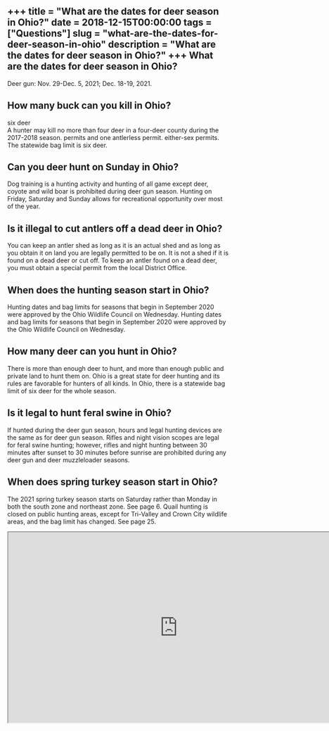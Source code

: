 +++
title = "What are the dates for deer season in Ohio?"
date = 2018-12-15T00:00:00
tags = ["Questions"]
slug = "what-are-the-dates-for-deer-season-in-ohio"
description = "What are the dates for deer season in Ohio?"
+++
What are the dates for deer season in Ohio?
-------------------------------------------

Deer gun: Nov. 29-Dec. 5, 2021; Dec. 18-19, 2021.

How many buck can you kill in Ohio?
-----------------------------------

six deer  
A hunter may kill no more than four deer in a four-deer county during the 2017-2018 season. permits and one antlerless permit. either-sex permits. The statewide bag limit is six deer.

Can you deer hunt on Sunday in Ohio?
------------------------------------

Dog training is a hunting activity and hunting of all game except deer, coyote and wild boar is prohibited during deer gun season. Hunting on Friday, Saturday and Sunday allows for recreational opportunity over most of the year.

Is it illegal to cut antlers off a dead deer in Ohio?
-----------------------------------------------------

You can keep an antler shed as long as it is an actual shed and as long as you obtain it on land you are legally permitted to be on. It is not a shed if it is found on a dead deer or cut off. To keep an antler found on a dead deer, you must obtain a special permit from the local District Office.

When does the hunting season start in Ohio?
-------------------------------------------

Hunting dates and bag limits for seasons that begin in September 2020 were approved by the Ohio Wildlife Council on Wednesday. Hunting dates and bag limits for seasons that begin in September 2020 were approved by the Ohio Wildlife Council on Wednesday.

How many deer can you hunt in Ohio?
-----------------------------------

There is more than enough deer to hunt, and more than enough public and private land to hunt them on. Ohio is a great state for deer hunting and its rules are favorable for hunters of all kinds. In Ohio, there is a statewide bag limit of six deer for the whole season.

Is it legal to hunt feral swine in Ohio?
----------------------------------------

If hunted during the deer gun season, hours and legal hunting devices are the same as for deer gun season. Rifles and night vision scopes are legal for feral swine hunting; however, rifles and night hunting between 30 minutes after sunset to 30 minutes before sunrise are prohibited during any deer gun and deer muzzleloader seasons.

When does spring turkey season start in Ohio?
---------------------------------------------

The 2021 spring turkey season starts on Saturday rather than Monday in both the south zone and northeast zone. See page 6. Quail hunting is closed on public hunting areas, except for Tri-Valley and Crown City wildlife areas, and the bag limit has changed. See page 25.

<iframe allow="accelerometer; autoplay; clipboard-write; encrypted-media; gyroscope; picture-in-picture" allowfullscreen="" class="__youtube_prefs__  epyt-is-override  no-lazyload" data-no-lazy="1" data-origheight="433" data-origwidth="770" data-skipgform_ajax_framebjll="" height="433" id="_ytid_40673" loading="lazy" src="https://www.youtube.com/embed/iW2SEXa2sls?enablejsapi=1&autoplay=0&cc_load_policy=0&cc_lang_pref=&iv_load_policy=1&loop=0&modestbranding=0&rel=1&fs=1&playsinline=0&autohide=2&theme=dark&color=red&controls=1&" title="YouTube player" width="770"></iframe>